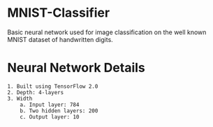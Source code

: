 # MNIST-Classifier
Basic neural network used for image classification on the well known MNIST dataset of handwritten digits. 
# Neural Network Details
    1. Built using TensorFlow 2.0
    2. Depth: 4-layers
    3. Width
        a. Input layer: 784
        b. Two hidden layers: 200
        c. Output layer: 10
    
